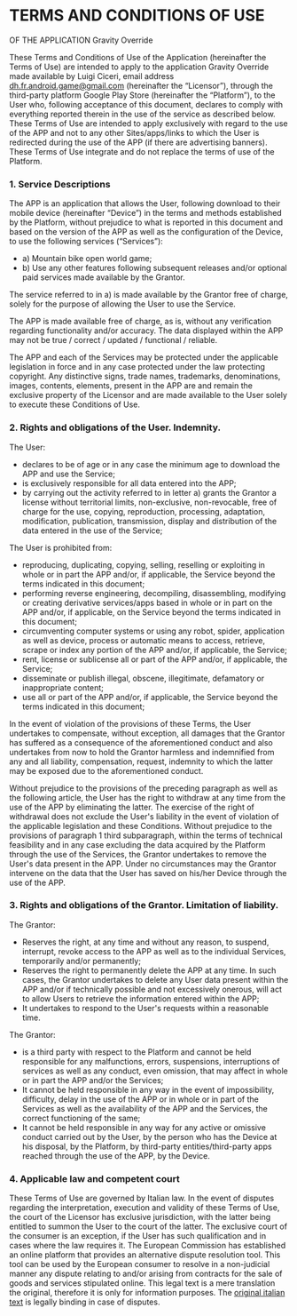 # TERMS AND CONDITIONS OF USE
OF THE APPLICATION Gravity Override

These Terms and Conditions of Use of the Application (hereinafter the Terms of Use) are intended to apply to the application Gravity Override made available by Luigi Ciceri, email address dh.fr.android.game@gmail.com (hereinafter the “Licensor”), through the third-party platform Google Play Store (hereinafter the “Platform”), to the User who, following acceptance of this document, declares to comply with everything reported therein in the use of the service as described below.
These Terms of Use are intended to apply exclusively with regard to the use of the APP and not to any other Sites/apps/links to which the User is redirected during the use of the APP (if there are advertising banners). These Terms of Use integrate and do not replace the terms of use of the Platform.

### 1. Service Descriptions
The APP is an application that allows the User, following download to their mobile device (hereinafter “Device”) in the terms and methods established by the Platform, without prejudice to what is reported in this document and based on the version of the APP as well as the configuration of the Device, to use the following services (“Services”):

- a) Mountain bike open world game;
- b) Use any other features following subsequent releases and/or optional paid services made available by the Grantor.

The service referred to in a) is made available by the Grantor free of charge, solely for the purpose of allowing the User to use the Service.

The APP is made available free of charge, as is, without any verification regarding functionality and/or accuracy. The data displayed within the APP may not be true / correct / updated / functional / reliable.

The APP and each of the Services may be protected under the applicable legislation in force and in any case protected under the law protecting copyright. Any distinctive signs, trade names, trademarks, denominations, images, contents, elements, present in the APP are and remain the exclusive property of the Licensor and are made available to the User solely to execute these Conditions of Use.

### 2. Rights and obligations of the User. Indemnity.
The User:

- declares to be of age or in any case the minimum age to download the APP and use the Service;
- is exclusively responsible for all data entered into the APP;
- by carrying out the activity referred to in letter a) grants the Grantor a license without territorial limits, non-exclusive, non-revocable, free of charge for the use, copying, reproduction, processing, adaptation, modification, publication, transmission, display and distribution of the data entered in the use of the Service;

The User is prohibited from:

- reproducing, duplicating, copying, selling, reselling or exploiting in whole or in part the APP and/or, if applicable, the Service beyond the terms indicated in this document;
- performing reverse engineering, decompiling, disassembling, modifying or creating derivative services/apps based in whole or in part on the APP and/or, if applicable, on the Service beyond the terms indicated in this document;
- circumventing computer systems or using any robot, spider, application as well as device, process or automatic means to access, retrieve, scrape or index any portion of the APP and/or, if applicable, the Service;
- rent, license or sublicense all or part of the APP and/or, if applicable, the Service;
- disseminate or publish illegal, obscene, illegitimate, defamatory or inappropriate content;
- use all or part of the APP and/or, if applicable, the Service beyond the terms indicated in this document;

In the event of violation of the provisions of these Terms, the User undertakes to compensate, without exception, all damages that the Grantor has suffered as a consequence of the aforementioned conduct and also undertakes from now to hold the Grantor harmless and indemnified from any and all liability, compensation, request, indemnity to which the latter may be exposed due to the aforementioned conduct.

Without prejudice to the provisions of the preceding paragraph as well as the following article, the User has the right to withdraw at any time from the use of the APP by eliminating the latter. The exercise of the right of withdrawal does not exclude the User's liability in the event of violation of the applicable legislation and these Conditions. Without prejudice to the provisions of paragraph 1 third subparagraph, within the terms of technical feasibility and in any case excluding the data acquired by the Platform through the use of the Services, the Grantor undertakes to remove the User's data present in the APP. Under no circumstances may the Grantor intervene on the data that the User has saved on his/her Device through the use of the APP.

### 3. Rights and obligations of the Grantor. Limitation of liability.
The Grantor:

- Reserves the right, at any time and without any reason, to suspend, interrupt, revoke access to the APP as well as to the individual Services, temporarily and/or permanently;
- Reserves the right to permanently delete the APP at any time. In such cases, the Grantor undertakes to delete any User data present within the APP and/or if technically possible and not excessively onerous, will act to allow Users to retrieve the information entered within the APP;
- It undertakes to respond to the User's requests within a reasonable time.

The Grantor:

- is a third party with respect to the Platform and cannot be held responsible for any malfunctions, errors, suspensions, interruptions of services as well as any conduct, even omission, that may affect in whole or in part the APP and/or the Services;
- It cannot be held responsible in any way in the event of impossibility, difficulty, delay in the use of the APP or in whole or in part of the Services as well as the availability of the APP and the Services, the correct functioning of the same;
- It cannot be held responsible in any way for any active or omissive conduct carried out by the User, by the person who has the Device at his disposal, by the Platform, by third-party entities/third-party apps reached through the use of the APP, by the Device.

### 4. Applicable law and competent court
These Terms of Use are governed by Italian law. In the event of disputes regarding the interpretation, execution and validity of these Terms of Use, the court of the Licensor has exclusive jurisdiction, with the latter being entitled to summon the User to the court of the latter. The exclusive court of the consumer is an exception, if the User has such qualification and in cases where the law requires it.
The European Commission has established an online platform that provides an alternative dispute resolution tool. This tool can be used by the European consumer to resolve in a non-judicial manner any dispute relating to and/or arising from contracts for the sale of goods and services stipulated online.
This legal text is a mere translation the original, therefore it is only for information purposes. The [original italian text](https://github.com/Gallinator/gravity-override-legal/tree/main-it) is legally binding in case of disputes.
